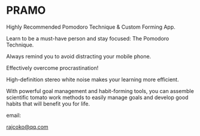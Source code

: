 # PRAMO

Highly Recommended Pomodoro Technique & Custom Forming App.

Learn to be a must-have person and stay focused: The Pomodoro Technique.

Always remind you to avoid distracting your mobile phone.

Effectively overcome procrastination!

High-definition stereo white noise makes your learning more efficient.

With powerful goal management and habit-forming tools, you can assemble scientific tomato work methods to easily manage goals and develop good habits that will benefit you for life.

email:

rajcoko@qq.com
